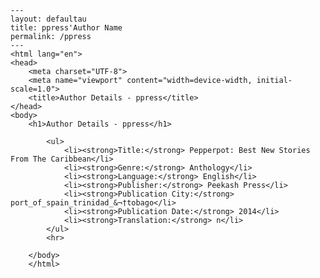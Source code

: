 
    ---
    layout: defaultau
    title: ppress'Author Name 
    permalink: /ppress
    ---
    <html lang="en">
    <head>
        <meta charset="UTF-8">
        <meta name="viewport" content="width=device-width, initial-scale=1.0">
        <title>Author Details - ppress</title>
    </head>
    <body>
        <h1>Author Details - ppress</h1>
        
            <ul>
                <li><strong>Title:</strong> Pepperpot: Best New Stories From The Caribbean</li>
                <li><strong>Genre:</strong> Anthology</li>
                <li><strong>Language:</strong> English</li>
                <li><strong>Publisher:</strong> Peekash Press</li>
                <li><strong>Publication City:</strong> port_of_spain_trinidad_&¬†tobago</li>
                <li><strong>Publication Date:</strong> 2014</li>
                <li><strong>Translation:</strong> n</li>
            </ul>
            <hr>
            
        </body>
        </html>
        
